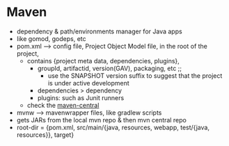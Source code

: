 # Maven

- dependency & path/environments manager for Java apps
- like gomod, godeps, etc
- pom.xml --> config file, Project Object Model file, in the root of the project, 
    - contains {project meta data, dependencies, plugins},
        - groupId, artifactid, version(GAV), packaging, etc ;;
            - use the SNAPSHOT version suffix to suggest that the project is under active development 
        - dependencies > dependency
        - plugins: such as Junit runners
    - check the [maven-central](https://search.maven.org)
- mvnw --> mavenwrapper files, like gradlew scripts
- gets JARs from the local mvn repo & then mvn central repo
- root-dir = {pom.xml, src/main/{java, resources, webapp, test/{java, resources}}, target}
